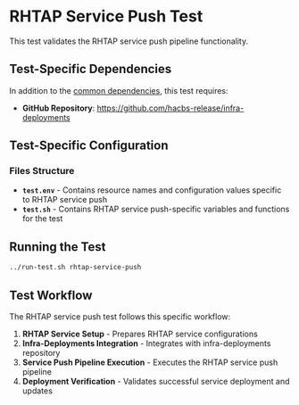 # RHTAP Service Push Test

This test validates the RHTAP service push pipeline functionality.

## Test-Specific Dependencies

In addition to the [common dependencies](../README.md#dependencies), this test requires:

* **GitHub Repository**: https://github.com/hacbs-release/infra-deployments

## Test-Specific Configuration

### Files Structure

- **`test.env`** - Contains resource names and configuration values specific to RHTAP service push
- **`test.sh`** - Contains RHTAP service push-specific variables and functions for the test

## Running the Test

```bash
../run-test.sh rhtap-service-push
```

## Test Workflow

The RHTAP service push test follows this specific workflow:

1. **RHTAP Service Setup** - Prepares RHTAP service configurations
2. **Infra-Deployments Integration** - Integrates with infra-deployments repository
3. **Service Push Pipeline Execution** - Executes the RHTAP service push pipeline
4. **Deployment Verification** - Validates successful service deployment and updates

